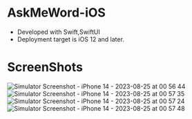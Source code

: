 # AskMeWord-iOS

* Developed with Swift,SwiftUI
* Deployment target is iOS 12 and later.

# ScreenShots
![Simulator Screenshot - iPhone 14 - 2023-08-25 at 00 56 44](https://github.com/FatihOKSUZOGLU/AskMeWord/assets/77478427/acf0d524-27d1-4a62-96a1-33c1b6c18152)![Simulator Screenshot - iPhone 14 - 2023-08-25 at 00 57 35](https://github.com/FatihOKSUZOGLU/AskMeWord/assets/77478427/eeb222e5-4454-48d1-a155-cae2656b0f9a)
![Simulator Screenshot - iPhone 14 - 2023-08-25 at 00 57 24](https://github.com/FatihOKSUZOGLU/AskMeWord/assets/77478427/1bef9cf4-5e70-4763-b059-35d806e8ba43)![Simulator Screenshot - iPhone 14 - 2023-08-25 at 00 57 48](https://github.com/FatihOKSUZOGLU/AskMeWord/assets/77478427/87d732f2-dfcf-4c90-95b0-57e4f3d807c3)
